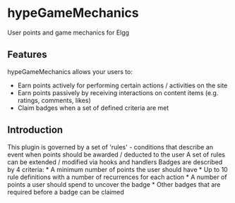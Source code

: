 hypeGameMechanics
=================

User points and game mechanics for Elgg

## Features

hypeGameMechanics allows your users to:
* Earn points actively for performing certain actions / activities on the site
* Earn points passively by receiving interactions on content items (e.g. ratings, comments, likes)
* Claim badges when a set of defined criteria are met


## Introduction

This plugin is governed by a set of 'rules' - conditions that describe an event
when points should be awarded / deducted to the user
A set of rules can be extended / modified via hooks and handlers
Badges are described by 4 criteria:
	* A minimum number of points the user should have
	* Up to 10 rule definitions with a number of recurrences for each action
	* A number of points a user should spend to uncover the badge
	* Other badges that are required before a badge can be claimed

